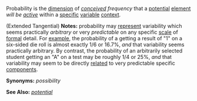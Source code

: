 Probability is the [dimension](https://github.com/gcassel/Modular-Organization-Terminology/blob/master/terms/dimension.md) of *[conceived](https://github.com/gcassel/Modular-Organization-Terminology/blob/master/terms/concept.md) frequency* that a [potential](https://github.com/gcassel/Modular-Organization-Terminology/blob/master/terms/potential.md) [element](https://github.com/gcassel/Modular-Organization-Terminology/blob/master/terms/element.md) *will be [active](https://github.com/gcassel/Modular-Organization-Terminology/blob/master/terms/active.md)* within a [specific](https://github.com/gcassel/Modular-Organization-Terminology/blob/master/terms/specific.md) [variable](https://github.com/gcassel/Modular-Organization-Terminology/blob/master/terms/variable.md) [context](https://github.com/gcassel/Modular-Organization-Terminology/blob/master/terms/context.md).

(Extended Tangential) **Notes:** probability may [represent](https://github.com/gcassel/Modular-Organization-Terminology/blob/master/terms/representation.md) variability which seems practically *arbitrary* or very *predictable* on any specific [scale](https://github.com/gcassel/Modular-Organization-Terminology/blob/master/terms/scale.md) of [formal](https://github.com/gcassel/Modular-Organization-Terminology/blob/master/terms/form.md) detail.  For [example](https://github.com/gcassel/Modular-Organization-Terminology/blob/master/terms/example.md), the probability of a getting a result of "1" on a six-sided die roll is almost exactly 1/6 or 16.7%, *and* that variability seems practically arbitrary.   By contrast, the probability of an arbitrarily selected student getting an "A" on a test may be roughly 1/4 or 25%, *and* that variability may seem to be directly [related](https://github.com/gcassel/Modular-Organization-Terminology/blob/master/terms/relationship.md) to very predictable specific [components](https://github.com/gcassel/Modular-Organization-Terminology/blob/master/terms/component.md).

**Synonyms:**  *possibility*

**See Also:** *[potential](https://github.com/gcassel/Modular-Organization-Terminology/blob/master/terms/potential.md)*
